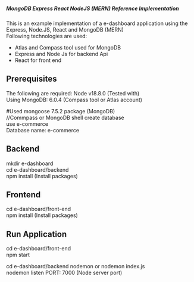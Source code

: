 <h5>MongoDB Express React NodeJS (MERN) Reference Implementation</h5>
This is an example implementation of a e-dashboard application using the Express, Node.JS, React and MongoDB (MERN) </br>
Following technologies are used: <br>

* Atlas and Compass tool used for MongoDB <br>
* Express and Node Js for backend Api <br>
* React for front end 

<h2>Prerequisites</h2>
The following are required:
Node v18.8.0 (Tested with) </br>
Using MongoDB: 6.0.4 (Compass tool or Atlas account) </br>

#Used mongoose 7.5.2 package (MongoDB) <br>
//Commpass or MongoDB shell create database <br>
use e-commerce <br>
Database name: e-commerce

<h2>Backend</h2>
mkdir e-dashboard <br>
cd e-dashboard/backend <br>
npm install (Install packages) <br>

<h2>Frontend</h2>
cd e-dashboard/front-end <br>
npm install (Install packages) <br>

<h2>Run Application</h2>
cd e-dashboard/front-end <br>
npm start <br>

cd e-dashboard/backend
nodemon or nodemon index.js <br>
nodemon listen PORT: 7000 (Node server port) <br>


